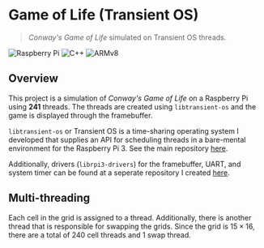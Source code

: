 # Game of Life $(\text{Transient OS})$

> _Conway's Game of Life_ simulated on $\text{Transient OS}$ threads.

![Raspberry Pi](https://img.shields.io/badge/-Raspberry_Pi-C51A4A?style=for-the-badge&logo=Raspberry-Pi)
![C++](https://img.shields.io/badge/c++-%2300599C.svg?style=for-the-badge&logo=cplusplus&logoColor=white)
![ARMv8](https://img.shields.io/badge/ARMv8-%23000000.svg?style=for-the-badge&logo=arm&logoColor=00c1de)

## Overview

This project is a simulation of _Conway's Game of Life_ on a Raspberry Pi using **241** threads. The threads are created using `libtransient-os` and the game is displayed through the framebuffer.

`libtransient-os` or $\text{Transient OS}$ is a time-sharing operating system I developed that supplies an API for scheduling threads in a bare-mental environment for the Raspberry Pi 3. See the main repository [here](https://github.com/connellr023/transient-os).

Additionally, drivers (`librpi3-drivers`) for the framebuffer, UART, and system timer can be found at a seperate repository I created [here](https://github.com/connellr023/rpi3-drivers).

## Multi-threading

Each cell in the grid is assigned to a thread. Additionally, there is another thread that is responsible for swapping the grids. Since the grid is $15 \times 16$, there are a total of $240$ cell threads and $1$ swap thread.
